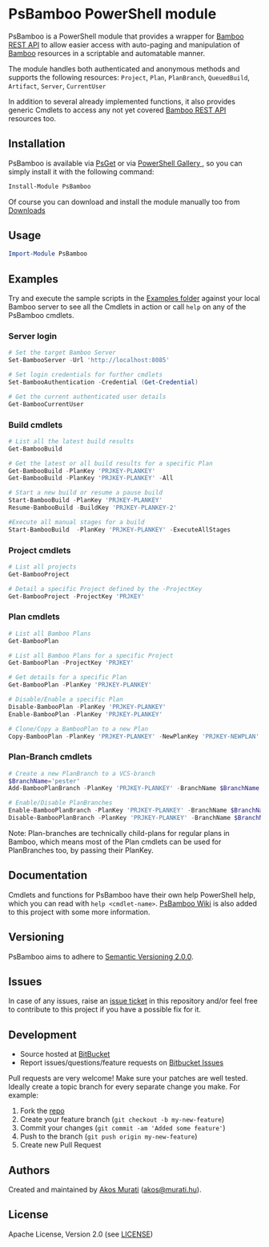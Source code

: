 PsBamboo PowerShell module
==========================

PsBamboo is a PowerShell module that provides a wrapper for [Bamboo][bamboo]
[REST API][bambooapi] to allow easier access with auto-paging and
manipulation of [Bamboo][bamboo] resources in a scriptable and automatable manner.

The module handles both authenticated and anonymous methods and supports the following
resources: `Project`, `Plan`, `PlanBranch`, `QueuedBuild`, `Artifact`, `Server`, `CurrentUser`

In addition to several already implemented functions, it also provides
generic Cmdlets to access any not yet covered [Bamboo REST API][bambooapi] resources too.

## Installation
PsBamboo is available via [PsGet][psget] or via [PowerShell Gallery ][psgallery],
so you can simply install it with the following command:
```powershell
Install-Module PsBamboo
```
Of course you can download and install the module manually too from
[Downloads][download]

## Usage
```powershell
Import-Module PsBamboo
```

## Examples
Try and execute the sample scripts in the [Examples folder][examples] against your local Bamboo
server to see all the Cmdlets in action or call `help` on any of the PsBamboo cmdlets.

### Server login
```powershell
# Set the target Bamboo Server
Set-BambooServer -Url 'http://localhost:8085'

# Set login credentials for further cmdlets
Set-BambooAuthentication -Credential (Get-Credential)

# Get the current authenticated user details
Get-BambooCurrentUser
```

### Build cmdlets
```powershell
# List all the latest build results
Get-BambooBuild

# Get the latest or all build results for a specific Plan
Get-BambooBuild -PlanKey 'PRJKEY-PLANKEY'
Get-BambooBuild -PlanKey 'PRJKEY-PLANKEY' -All

# Start a new build or resume a pause build
Start-BambooBuild -PlanKey 'PRJKEY-PLANKEY'
Resume-BambooBuild -BuildKey 'PRJKEY-PLANKEY-2'

#Execute all manual stages for a build
Start-BambooBuild  -PlanKey 'PRJKEY-PLANKEY' -ExecuteAllStages
```

### Project cmdlets
```powershell
# List all projects
Get-BambooProject

# Detail a specific Project defined by the -ProjectKey
Get-BambooProject -ProjectKey 'PRJKEY'
```

### Plan cmdlets
```powershell
# List all Bamboo Plans
Get-BambooPlan

# List all Bamboo Plans for a specific Project
Get-BambooPlan -ProjectKey 'PRJKEY'

# Get details for a specific Plan
Get-BambooPlan -PlanKey 'PRJKEY-PLANKEY'

# Disable/Enable a specific Plan
Disable-BambooPlan -PlanKey 'PRJKEY-PLANKEY'
Enable-BambooPlan -PlanKey 'PRJKEY-PLANKEY'

# Clone/Copy a BambooPlan to a new Plan
Copy-BambooPlan -PlanKey 'PRJKEY-PLANKEY' -NewPlanKey 'PRJKEY-NEWPLAN'
```


### Plan-Branch cmdlets
```powershell
# Create a new PlanBranch to a VCS-branch
$BranchName='pester'
Add-BambooPlanBranch -PlanKey 'PRJKEY-PLANKEY' -BranchName $BranchName -VcsBranch 'feature/pester'

# Enable/Disable PlanBranches
Enable-BambooPlanBranch -PlanKey 'PRJKEY-PLANKEY' -BranchName $BranchName
Disable-BambooPlanBranch -PlanKey 'PRJKEY-PLANKEY' -BranchName $BranchName
```

Note: Plan-branches are technically child-plans for regular plans in Bamboo,
which means most of the Plan cmdlets can be used for PlanBranches too, by passing their PlanKey.

## Documentation
Cmdlets and functions for PsBamboo have their own help PowerShell help, which
you can read with `help <cmdlet-name>`. [PsBamboo Wiki][wiki] is also added to this project with
some more information.

## Versioning
PsBamboo aims to adhere to [Semantic Versioning 2.0.0][semver].

## Issues
In case of any issues, raise an [issue ticket][issues] in this repository and/or
feel free to contribute to this project if you have a possible fix for it.

## Development

* Source hosted at [BitBucket][repo]
* Report issues/questions/feature requests on [Bitbucket Issues][issues]

Pull requests are very welcome! Make sure your patches are well tested.
Ideally create a topic branch for every separate change you make. For
example:

1. Fork the [repo][repo]
2. Create your feature branch (`git checkout -b my-new-feature`)
3. Commit your changes (`git commit -am 'Added some feature'`)
4. Push to the branch (`git push origin my-new-feature`)
5. Create new Pull Request

## Authors
Created and maintained by [Akos Murati][muratiakos] (<akos@murati.hu>).

## License
Apache License, Version 2.0 (see [LICENSE][LICENSE])

[repo]: https://bitbucket.org/murati-hu/psbamboo
[wiki]: https://bitbucket.org/murati-hu/psbamboo/wiki
[issues]: https://bitbucket.org/murati-hu/psbamboo/issues
[examples]: Examples/
[bamboo]: https://www.atlassian.com/software/bamboo
[bambooapi]: https://developer.atlassian.com/bamboodev/rest-apis
[muratiakos]: http://murati.hu
[license]: LICENSE
[semver]: http://semver.org/
[psget]: http://psget.net/
[psgallery]: https://www.powershellgallery.com/packages/PsBamboo/
[download]: https://bitbucket.org/murati-hu/psbamboo/get/master.zip
